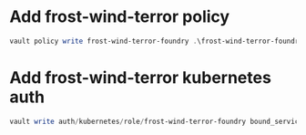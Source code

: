 # Add frost-wind-terror policy

```powershell
vault policy write frost-wind-terror-foundry .\frost-wind-terror-foundry-policy.hcl
```

# Add frost-wind-terror kubernetes auth 

```powershell
vault write auth/kubernetes/role/frost-wind-terror-foundry bound_service_account_names=foundry-vtt bound_service_account_namespaces=frost-wind-terror  policies=frost-wind-terror-foundry ttl=24h
```
